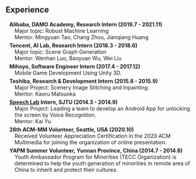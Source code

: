 ## Experience

<h4 style="margin:0 10px 0;">Alibaba, DAMO Academy, Research Intern (2019.7 - 2021.11)</h4>

<ul style="margin:0 0 5px;">
  Major topic: Robust Machine Learning
  <br>
  Mentor: Mingyuan Tao, Chang Zhou, Jianqiang Huang
</ul>



<h4 style="margin:0 10px 0;">Tencent, AI Lab, Research Intern (2018.3 - 2018.6)</h4>

<ul style="margin:0 0 5px;">
  Major topic: Scene Graph Generation
  <br>
  Mentor: Wenhan Luo, Baoyuan Wu, Wei Liu
</ul>



<h4 style="margin:0 10px 0;">Mihoyo, Software Engineer Intern (2017.4 - 2017.12)</h4>

<ul style="margin:0 0 5px;">
  Mobile Game Development Using Unity 3D.
</ul>


<h4 style="margin:0 10px 0;">Toshiba, Research & Development Intern (2015.8 - 2015.9)</h4>

<ul style="margin:0 0 5px;">
  Major Project: Scenery Image Stitching and Inpainting.
  <br>
  Mentor: Kaoru Matsuoka
</ul>


<h4 style="margin:0 10px 0;"><a href="https://speechlab.sjtu.edu.cn/node/7">Speech Lab</a> Intern, SJTU (2014.3 - 2014.9)</h4>

<ul style="margin:0 0 5px;">
  Major Project: Leading a team to develop an Android App for unlocking the screen by Voice Recognition.
  <br>
  Mentor: Kai Yu
</ul>


<h4 style="margin:0 10px 0;">28th ACM-MM Volunteer, Seattle, USA (2020.10)</h4>

<ul style="margin:0 0 5px;">
  Received Volunteer Appreciation Certification in the 2020 ACM Multimedia for joining the organization of online presentation.
</ul>


<h4 style="margin:0 10px 0;">YAPM Summer Volunteer, Yunnan Province, China (2014.7 - 2014.8)</h4>

<ul style="margin:0 0 5px;">
  Youth Ambassador Program for Minorities (TECC Organization) is determined to help the youth generation of minorities in remote area of China to inherit and protect their cultures.
</ul>
